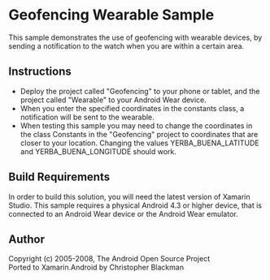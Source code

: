 Geofencing Wearable Sample
===========================
This sample demonstrates the use of geofencing with wearable devices, by sending a notification to the watch when you are within a certain area.

Instructions
-------------------
* Deploy the project called "Geofencing" to your phone or tablet, and the project called "Wearable" to your Android Wear device.
* When you enter the specified coordinates in the constants class, a notification will be sent to the wearable.
* When testing this sample you may need to change the coordinates in the class Constants in the "Geofencing" project to coordinates that are closer to your location. Changing the values YERBA_BUENA_LATITUDE and YERBA_BUENA_LONGITUDE should work.


Build Requirements
------------------
In order to build this solution, you will need the latest version of Xamarin Studio. This sample requires a physical Android 4.3 or higher device, that is connected to an Android Wear device or the Android Wear emulator.

Author
-------
Copyright (c) 2005-2008, The Android Open Source Project  
Ported to Xamarin.Android by Christopher Blackman

